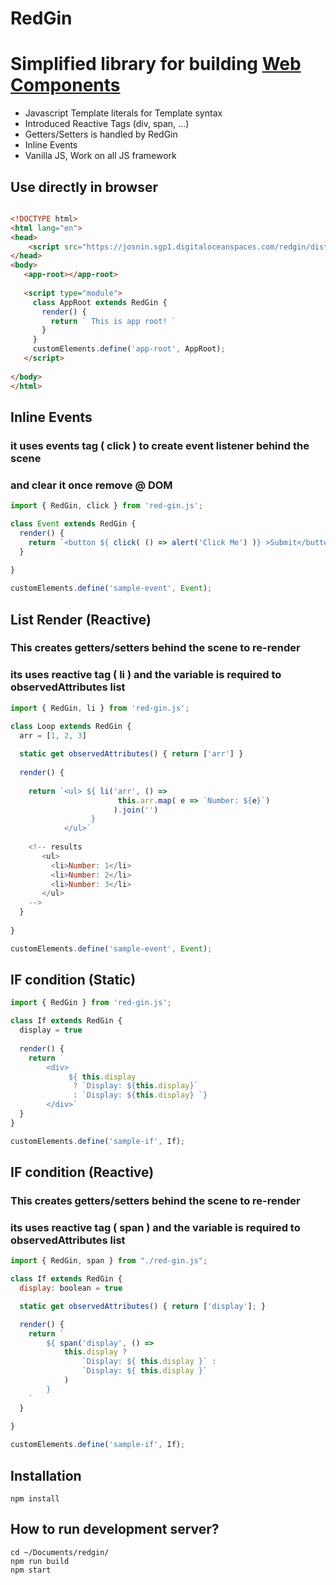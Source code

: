 # RedGin
# Simplified library for building [Web Components](https://developer.mozilla.org/en-US/docs/Web/Web_Components)

* Javascript Template literals for Template syntax
* Introduced Reactive Tags (div, span, ...)
* Getters/Setters is handled by RedGin
* Inline Events 
* Vanilla JS, Work on all JS framework


## Use directly in browser

```html 

<!DOCTYPE html>
<html lang="en">
<head>       
    <script src="https://josnin.sgp1.digitaloceanspaces.com/redgin/dist/redgin.js"></script>
</head>
<body>
   <app-root></app-root>
    
   <script type="module">     
     class AppRoot extends RedGin {  
       render() { 
         return ` This is app root! `
       }
     }
     customElements.define('app-root', AppRoot);
   </script> 
    
</body>
</html>

```



## Inline Events
### it uses events tag ( click ) to create event listener behind the scene
### and clear it once remove @ DOM
```js
import { RedGin, click } from 'red-gin.js';

class Event extends RedGin { 
  render() {
    return `<button ${ click( () => alert('Click Me') )} >Submit</button>`
  }
 
}

customElements.define('sample-event', Event);

```

## List Render (Reactive)
### This creates getters/setters behind the scene to re-render 
### its uses reactive tag ( li ) and the variable is required to observedAttributes list
```js
import { RedGin, li } from 'red-gin.js';

class Loop extends RedGin {
  arr = [1, 2, 3]
  
  static get observedAttributes() { return ['arr'] }
  
  render() {
    
    return `<ul> ${ li('arr', () => 
                        this.arr.map( e => `Number: ${e}`) 
                       ).join('') 
                  } 
            </ul>`
    
    <!-- results
       <ul>
         <li>Number: 1</li>
         <li>Number: 2</li>
         <li>Number: 3</li>
       </ul>
    -->
  }
 
}

customElements.define('sample-event', Event);

```



## IF condition (Static)
```js
import { RedGin } from 'red-gin.js';

class If extends RedGin {
  display = true
  
  render() {
    return `
        <div>
             ${ this.display 
              ? `Display: ${this.display}` 
              : `Display: ${this.display} `}   
        </div>`      
  } 
}

customElements.define('sample-if', If);

```

## IF condition (Reactive)
### This creates getters/setters behind the scene to re-render 
### its uses reactive tag ( span ) and the variable is required to observedAttributes list
```js
import { RedGin, span } from "./red-gin.js";

class If extends RedGin {
  display: boolean = true

  static get observedAttributes() { return ['display']; }

  render() {
    return `
        ${ span('display', () => 
            this.display ? 
                `Display: ${ this.display }` : 
                `Display: ${ this.display }`
            ) 
        }
    `
  }
 
}

customElements.define('sample-if', If);
```

## Installation 
```
npm install
```

## How to run development server? 
```
cd ~/Documents/redgin/
npm run build
npm start
```
